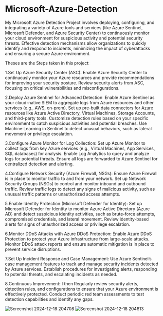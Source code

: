 # Microsoft-Azure-Detection

My Microsoft Azure Detection Project involves deploying, configuring, and integrating a variety of Azure tools and services (like Azure Sentinel, Microsoft Defender, and Azure Security Center) to continuously monitor your cloud environment for suspicious activity and potential security threats. Effective detection mechanisms allow organizations to quickly identify and respond to incidents, minimizing the impact of cyberattacks and ensuring a secure Azure environment.

 Theses are the Steps taken in this project:


1.Set Up Azure Security Center (ASC):
Enable Azure Security Center to continuously monitor your Azure resources and provide recommendations for improving your security posture.
Review security alerts from ASC, focusing on critical vulnerabilities and misconfigurations.

2.Deploy Azure Sentinel for Advanced Detection:
Enable Azure Sentinel as your cloud-native SIEM to aggregate logs from Azure resources and other services (e.g., AWS, on-prem).
Set up pre-built data connectors for Azure resources like Azure Active Directory, Virtual Machines, Storage Accounts, and third-party tools.
Customize detection rules based on your specific environment to catch suspicious activities and potential breaches.
Use Machine Learning in Sentinel to detect unusual behaviors, such as lateral movement or privilege escalation.

3.Configure Azure Monitor for Log Collection:
Set up Azure Monitor to collect logs from key Azure services (e.g., Virtual Machines, App Services, SQL databases) for analysis.
Enable Log Analytics to query and analyze logs for potential threats.
Ensure all logs are forwarded to Azure Sentinel for centralized detection and alerting.

4.Configure Network Security (Azure Firewall, NSGs):
Ensure Azure Firewall is in place to monitor traffic to and from your network.
Set up Network Security Groups (NSGs) to control and monitor inbound and outbound traffic.
Review traffic logs to detect any signs of malicious activity, such as unusual traffic patterns or unauthorized access attempts.

5.Enable Identity Protection (Microsoft Defender for Identity):
Set up Microsoft Defender for Identity to monitor Azure Active Directory (Azure AD) and detect suspicious identity activities, such as brute-force attempts, compromised credentials, and lateral movement.
Review identity-based alerts for signs of unauthorized access or privilege escalation.

6.Monitor DDoS Attacks with Azure DDoS Protection:
Enable Azure DDoS Protection to protect your Azure infrastructure from large-scale attacks.
Monitor DDoS attack reports and ensure automatic mitigation is in place to prevent service disruptions.

7.Set Up Incident Response and Case Management:
Use Azure Sentinel’s case management features to track and manage security incidents detected by Azure services.
Establish procedures for investigating alerts, responding to potential threats, and escalating incidents as needed.

8.Continuous Improvement:
I then Regularly review security alerts, detection rules, and configurations to ensure that your Azure environment is effectively protected.
Conduct periodic red team assessments to test detection capabilities and identify any gaps.



![Screenshot 2024-12-18 204708](https://github.com/user-attachments/assets/04644fdb-8488-4cba-ac50-87cd02e49d8d)
![Screenshot 2024-12-18 204813](https://github.com/user-attachments/assets/e9517815-9990-4c66-9aae-cf51929ff80f)
